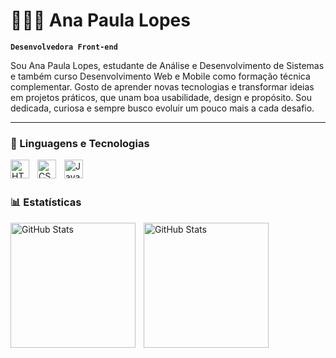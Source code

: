 # 👩🏻‍💻 Ana Paula Lopes

**`Desenvolvedora Front-end`**

Sou Ana Paula Lopes, estudante de Análise e Desenvolvimento de Sistemas e também curso Desenvolvimento Web e Mobile como formação técnica complementar. Gosto de aprender novas tecnologias e transformar ideias em projetos práticos, que unam boa usabilidade, design e propósito. Sou dedicada, curiosa e sempre busco evoluir um pouco mais a cada desafio.



---

### 🤖 Linguagens e Tecnologias

<img 
    align="left" 
    alt="HTML"
    title="HTML" 
    width="30px" 
    style="padding-right: 10px;" 
    src="https://cdn.jsdelivr.net/gh/devicons/devicon@latest/icons/html5/html5-original.svg" 
/>
<img 
    align="left" 
    alt="CSS" 
    title="CSS"
    width="30px" 
    style="padding-right: 10px;" 
    src="https://cdn.jsdelivr.net/gh/devicons/devicon@latest/icons/css3/css3-original.svg" 
/>
<img 
    align="left" 
    alt="JavaScript" 
    title="JavaScript"
    width="30px" 
    style="padding-right: 10px;" 
    src="https://cdn.jsdelivr.net/gh/devicons/devicon@latest/icons/javascript/javascript-original.svg" 
/>

<br/>
<br/>

### 📊 Estatísticas

<p>
  <img 
    align="left" 
    alt="GitHub Stats" 
    height="200" 
    style="padding-right: 10px;" 
    src="https://github-readme-stats.vercel.app/api?username=anapaulalgb&show_icons=true&theme=tokyonight&include_all_commits" 
  />

<img 
      align="left" 
      alt="GitHub Stats" 
      height="200" 
      src="https://github-readme-stats.vercel.app/api/top-langs/?username=anapaulalgb&theme=tokyonight&layout=compact&custom_title=Tecnologias&langs_count=9" 
  />

</p>
